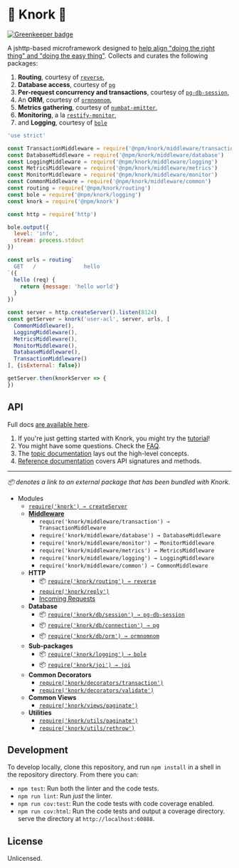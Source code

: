 # :fork_and_knife: Knork :fork_and_knife:

[![Greenkeeper badge](https://badges.greenkeeper.io/npm/knork.svg?token=0594e62a6db02b36ab9a5dafe3982cc253ca070119b560a3e798ab0950643d2b&ts=1493750747725)](https://greenkeeper.io/)

A jshttp-based microframework designed to [help align "doing the right thing"
and "doing the easy thing"][topic-ethos]. Collects and curates the following
packages:

1. **Routing**, courtesy of [`reverse`][reverse],
2. **Database access**, courtesy of [`pg`][pg]
3. **Per-request concurrency and transactions**, courtesy of
   [`pg-db-session`][pg-db-session],
4. An **ORM**, courtesy of [`ormnomnom`][ormnomnom],
5. **Metrics gathering**, courtesy of [`numbat-emitter`][numbat-emitter],
6. **Monitoring**, a la [`restify-monitor`][restify-monitor],
7. and **Logging**, courtesy of [`bole`][bole]

```javascript
'use strict'

const TransactionMiddleware = require('@npm/knork/middleware/transaction')
const DatabaseMiddleware = require('@npm/knork/middleware/database')
const LoggingMiddleware = require('@npm/knork/middleware/logging')
const MetricsMiddleware = require('@npm/knork/middleware/metrics')
const MonitorMiddleware = require('@npm/knork/middleware/monitor')
const CommonMiddleware = require('@npm/knork/middleware/common')
const routing = require('@npm/knork/routing')
const bole = require('@npm/knork/logging')
const knork = require('@npm/knork')

const http = require('http')

bole.output({
  level: 'info',
  stream: process.stdout
})

const urls = routing`
  GET   /               hello
`({
  hello (req) {
    return {message: 'hello world'}
  }
})

const server = http.createServer().listen(8124)
const getServer = knork('user-acl', server, urls, [
  CommonMiddleware(),
  LoggingMiddleware(),
  MetricsMiddleware(),
  MonitorMiddleware(),
  DatabaseMiddleware(),
  TransactionMiddleware()
], {isExternal: false})

getServer.then(knorkServer => {
})
```

## API

Full docs [are available here][docs].

1. If you're just getting started with Knork, you might try the
   [tutorial][getting-started]!
2. You might have some questions. Check the [FAQ][faq].
3. The [topic documentation][topics] lays out the high-level concepts.
4. [Reference documentation][reference] covers API signatures and methods.

-------------------------------------

*:package: denotes a link to an external package that has been bundled
with Knork.*

* Modules
  * [`require('knork') → createServer`][ref-server]
  * **[Middleware][topic-request-lifecycle]**
    * `require('knork/middleware/transaction') → TransactionMiddleware`
    * `require('knork/middleware/database') → DatabaseMiddleware`
    * `require('knork/middleware/monitor') → MonitorMiddleware`
    * `require('knork/middleware/metrics') → MetricsMiddleware`
    * `require('knork/middleware/logging') → LoggingMiddleware`
    * `require('knork/middleware/common') → CommonMiddleware`
  * **HTTP**
    * :package: [`require('knork/routing') → reverse`][reverse]
    * [`require('knork/reply')`][ref-reply]
    * [Incoming Requests][ref-request]
  * **Database**
    * :package: [`require('knork/db/session') → pg-db-session`][pg-db-session]
    * :package: [`require('knork/db/connection') → pg`][pg]
    * :package: [`require('knork/db/orm') → ormnomnom`][ormnomnom]
  * **Sub-packages**
    * :package: [`require('knork/logging') → bole`][bole]
    * :package: [`require('knork/joi') → joi`][joi]
  * **Common Decorators**
    * [`require('knork/decorators/transaction')`][ref-transaction]
    * [`require('knork/decorators/validate')`][ref-validate]
  * **Common Views**
    * [`require('knork/views/paginate')`][ref-view-paginate]
  * **Utilities**
    * [`require('knork/utils/paginate')`][ref-paginate]
    * [`require('knork/utils/rethrow')`][ref-rethrow]

## Development

To develop locally, clone this repository, and run `npm install` in a shell
in the repository directory. From there you can:

* `npm test`: Run both the linter and the code tests.
* `npm run lint`: Run *just* the linter.
* `npm run cov:test`: Run the code tests with code coverage enabled.
* `npm run cov:html`: Run the code tests and output a coverage directory.
  serve the directory at `http://localhost:60888`.

## License

Unlicensed.

[bole]: http://github.com/rvagg/bole
[docs]: ./docs
[getting-started]: ./docs/getting-started.md
[faq]: ./docs/faq.md
[topics]: ./docs/topics
[reference]: ./docs/reference
[joi]: https://github.com/hapijs/joi
[numbat-emitter]: https://github.com/ceejbot/numbat-emitter
[ormnomnom]: https://github.com/chrisdickinson/ormnomnom
[pg-db-session]: https://github.com/npm/pg-db-session
[pg]: https://github.com/brianc/node-postgres
[ref-paginate]: ./docs/reference/utils-paginate.md
[ref-reply]: ./docs/reference/reply.md
[ref-request]: ./docs/reference/request.md
[ref-rethrow]: ./docs/reference/utils-rethrow.md
[ref-server]: ./docs/reference/server.md
[ref-transaction]: ./docs/reference/decorator-transaction.md
[ref-validate]: ./docs/reference/decorator-validate.md
[ref-view-paginate]: ./docs/reference/view-paginate.md
[restify-monitor]: https://github.com/npm/restify-monitor
[reverse]: https://github.com/chrisdickinson/reverse
[topic-ethos]: ./docs/topics/ethos.md
[topic-request-lifecycle]: ./docs/topics/request-lifecycle.md
